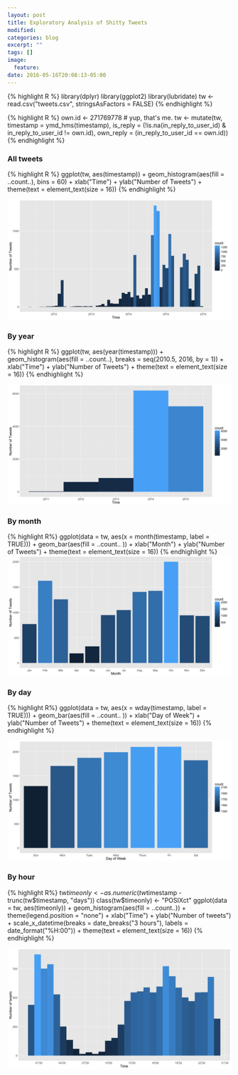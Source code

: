 ```yaml
---
layout: post
title: Exploratory Analysis of Shitty Tweets
modified:
categories: blog
excerpt: ""
tags: []
image:
  feature:
date: 2016-05-16T20:08:13-05:00
---
```


{% highlight R %}
library(dplyr)
library(ggplot2)
library(lubridate)
tw <- read.csv("tweets.csv", stringsAsFactors = FALSE)
{% endhighlight %}

{% highlight R %}
own.id <- 271769778 # yup, that's me.
tw <- mutate(tw, timestamp = ymd_hms(timestamp),
            is_reply = (!is.na(in_reply_to_user_id) &
                        in_reply_to_user_id != own.id),
            own_reply = (in_reply_to_user_id == own.id))
{% endhighlight %}


### All tweets

{% highlight R %}
ggplot(tw, aes(timestamp)) + geom_histogram(aes(fill = ..count..), bins = 60) +
    xlab("Time") + ylab("Number of Tweets") +
    theme(text = element_text(size = 16))
{% endhighlight %}

![all_time_tweets](/images/posts/tweets_all_time.png)


### By year

{% highlight R %}
ggplot(tw, aes(year(timestamp))) + geom_histogram(aes(fill = ..count..),
  breaks = seq(2010.5, 2016, by = 1)) + xlab("Time") +
  ylab("Number of Tweets") + theme(text = element_text(size = 16))
{% endhighlight %}

![tweets_by_year](/images/posts/tweets_by_year.png)

### By month

{% highlight R%}
ggplot(data = tw, aes(x = month(timestamp, label = TRUE))) +
    geom_bar(aes(fill = ..count.. )) + xlab("Month") +
    ylab("Number of Tweets") + theme(text = element_text(size = 16))
{% endhighlight %}
![tweets_by_month](/images/posts/tweets_by_month.png)


### By day

{% highlight R%}
ggplot(data = tw, aes(x = wday(timestamp, label = TRUE))) +
    geom_bar(aes(fill = ..count.. )) + xlab("Day of Week") +
    ylab("Number of Tweets") + theme(text = element_text(size = 16))
{% endhighlight %}

![tweets_by_day](/images/posts/tweets_by_day.png)

### By hour

{% highlight R%}
tw$timeonly <- as.numeric(tw$timestamp - trunc(tw$timestamp, "days"))
class(tw$timeonly) <- "POSIXct"
ggplot(data = tw, aes(timeonly)) +
        geom_histogram(aes(fill = ..count..)) +
        theme(legend.position = "none") +
        xlab("Time") + ylab("Number of tweets") +
        scale_x_datetime(breaks = date_breaks("3 hours"),
                         labels = date_format("%H:00")) +
        theme(text = element_text(size = 16))
{% endhighlight %}

![tweets_by_hour](/images/posts/tweets_by_hour.png)
